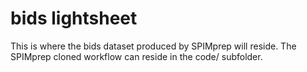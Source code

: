# bids lightsheet 

This is where the bids dataset produced by SPIMprep will reside. The SPIMprep cloned workflow can reside in the code/ subfolder.
